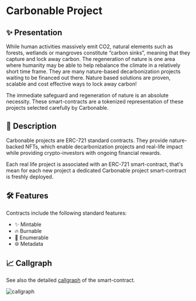 # Carbonable Project

## ✨ Presentation

While human activities massively emit CO2, natural elements such as forests, wetlands or mangroves constitute “carbon sinks”, meaning that they capture and lock away carbon.  The regeneration of nature is one area where humanity may be able to help rebalance the climate in a relatively short time frame.  They are many nature-based decarbonization projects waiting to be financed out there.  Nature based solutions are proven, scalable and cost effective ways to lock away carbon!

The immediate safeguard and regeneration of nature is an absolute necessity. These smart-contracts are a tokenized representation of these projects selected carefully by Carbonable.

## 📖 Description

Carbonable projects are ERC-721 standard contracts. They provide nature-backed NFTs, which enable decarbonization projects and real-life impact while providing crypto-investors with ongoing financial rewards.

Each real life project is associated with an ERC-721 smart-contract, that's mean for each new project a dedicated Carbonable project smart-contract is freshly deployed.

## 🛠️ Features

Contracts include the following standard features:
- ✨ Mintable
- 🔥 Burnable
- 📝 Enumerable
- 🌐 Metadata

## 📈 Callgraph

See also the detailed [callgraph](../callgraphs/CarbonableProject.gv.png) of the smart-contract.

![callgraph](../callgraphs/CarbonableProject.gv.png)